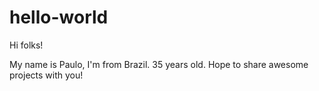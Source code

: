 # hello-world
Hi folks!

My name is Paulo, I'm from Brazil. 35 years old. Hope to share awesome projects with you!
